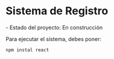 <h1> Sistema de Registro </h1>
- Estado del proyecto: En construcción

Para ejecutar el sistema, debes poner:

```npm instal react```
